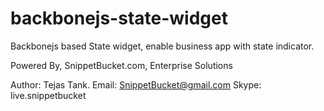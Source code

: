 # backbonejs-state-widget
Backbonejs based State widget, enable business app with state indicator.


Powered By, SnippetBucket.com, Enterprise Solutions

Author: Tejas Tank.
Email: SnippetBucket@gmail.com
Skype: live.snippetbucket
